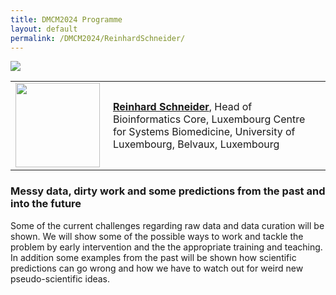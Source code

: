 ```yaml
---
title: DMCM2024 Programme
layout: default
permalink: /DMCM2024/ReinhardSchneider/
---
```


<img src="/images/places/Belval08.jpg"/>

<table>
  <tr>
    <td style="width: 140px;">
      <img src="/images/teamhq/ReinhardSchneider.jpg" width="135"/></td>
    <td> 
      <a href="https://www.uni.lu/en/person/NTAwMDMwMzNfX1JlaW5oYXJkIFNDSE5FSURFUg==/" target="_blank"><b>Reinhard Schneider</b></a>, Head of Bioinformatics Core, Luxembourg Centre for Systems Biomedicine, University of Luxembourg, Belvaux, Luxembourg
    </td>
  </tr> 
</table>

### Messy data, dirty work and some predictions from the past and into the future


Some of the current challenges regarding raw data and data curation will be shown. We will show some of the possible ways to work and tackle the problem by early intervention and the the appropriate training and teaching. In addition some examples from the past will be shown how scientific predictions can go wrong and how we have to watch out for weird new pseudo-scientific ideas.
